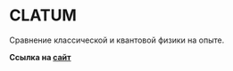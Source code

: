 # CLATUM

Сравнение классической и квантовой физики на опыте.

**Ссылка на [сайт](https://frintest.github.io/clatum/)**
